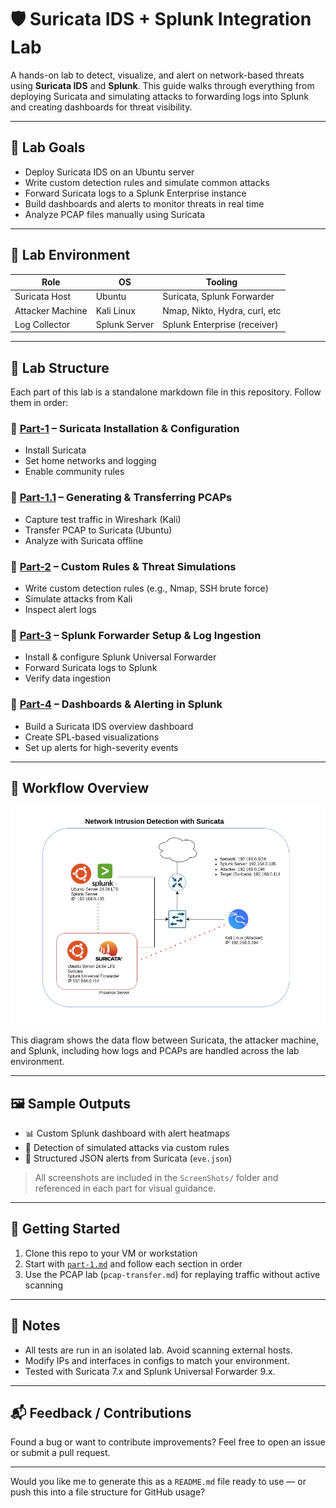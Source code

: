 # 🛡️ Suricata IDS + Splunk Integration Lab

A hands-on lab to detect, visualize, and alert on network-based threats using **Suricata IDS** and **Splunk**. This guide walks through everything from deploying Suricata and simulating attacks to forwarding logs into Splunk and creating dashboards for threat visibility.

---

## 🎯 Lab Goals

* Deploy Suricata IDS on an Ubuntu server
* Write custom detection rules and simulate common attacks
* Forward Suricata logs to a Splunk Enterprise instance
* Build dashboards and alerts to monitor threats in real time
* Analyze PCAP files manually using Suricata

---

## 🧪 Lab Environment

| Role             | OS            | Tooling                       |
| ---------------- | ------------- | ----------------------------- |
| Suricata Host    | Ubuntu        | Suricata, Splunk Forwarder    |
| Attacker Machine | Kali Linux    | Nmap, Nikto, Hydra, curl, etc |
| Log Collector    | Splunk Server | Splunk Enterprise (receiver)  |

---

## 📁 Lab Structure

Each part of this lab is a standalone markdown file in this repository. Follow them in order:

### 🔹 [Part-1](./Part-1%20Suricata%20Installation%20&%20Configuration.md) – Suricata Installation & Configuration

* Install Suricata
* Set home networks and logging
* Enable community rules

### 🔹 [Part-1.1](./Part-1.1%20Generating%20&%20Transferring%20PCAPs.md) – Generating & Transferring PCAPs

* Capture test traffic in Wireshark (Kali)
* Transfer PCAP to Suricata (Ubuntu)
* Analyze with Suricata offline

### 🔹 [Part-2](./Part-2%20Custom%20Rules%20&%20Threat%20Simulations.md) – Custom Rules & Threat Simulations

* Write custom detection rules (e.g., Nmap, SSH brute force)
* Simulate attacks from Kali
* Inspect alert logs

### 🔹 [Part-3](./Part-3%20Splunk%20Forwarder%20Setup%20&%20Log%20Ingestion.md) – Splunk Forwarder Setup & Log Ingestion

* Install & configure Splunk Universal Forwarder
* Forward Suricata logs to Splunk
* Verify data ingestion

### 🔹 [Part-4](./Part-4%20Dashboards%20&%20Alerting%20in%20Splunk.md) – Dashboards & Alerting in Splunk

* Build a Suricata IDS overview dashboard
* Create SPL-based visualizations
* Set up alerts for high-severity events

---

## 🔄 Workflow Overview

![Workflow Diagram](./ScreenShots/workflow.png)

This diagram shows the data flow between Suricata, the attacker machine, and Splunk, including how logs and PCAPs are handled across the lab environment.

---

## 🖼️ Sample Outputs

* 📊 Custom Splunk dashboard with alert heatmaps
* 🛑 Detection of simulated attacks via custom rules
* 📂 Structured JSON alerts from Suricata (`eve.json`)

> All screenshots are included in the `ScreenShots/` folder and referenced in each part for visual guidance.

---

## 🚀 Getting Started

1. Clone this repo to your VM or workstation
2. Start with [`part-1.md`](./part-1.md) and follow each section in order
3. Use the PCAP lab (`pcap-transfer.md`) for replaying traffic without active scanning

---

## 📌 Notes

* All tests are run in an isolated lab. Avoid scanning external hosts.
* Modify IPs and interfaces in configs to match your environment.
* Tested with Suricata 7.x and Splunk Universal Forwarder 9.x.

---

## 📬 Feedback / Contributions

Found a bug or want to contribute improvements?
Feel free to open an issue or submit a pull request.

---

Would you like me to generate this as a `README.md` file ready to use — or push this into a file structure for GitHub usage?
